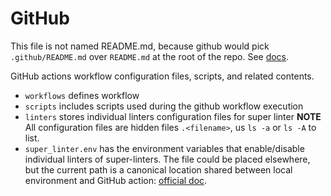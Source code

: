 # GitHub

This file is not named README.md, because github would pick `.github/README.md`
over `README.md` at the root of the repo. See [docs](
https://docs.github.com/en/repositories/managing-your-repositorys-settings-and-features/customizing-your-repository/about-readmes#about-readmes).

GitHub actions workflow configuration files, scripts, and related contents.
* `workflows` defines workflow
* `scripts` includes scripts used during the github workflow execution
* `linters` stores individual linters configuration files for super linter
  **NOTE** All configuration files are hidden files `.<filename>`,
  us `ls -a` or `ls -A` to list.
* `super_linter.env` has the environment variables that enable/disable
  individual linters of super-linters. The file could be placed elsewhere,
  but the current path is a canonical location shared between local
  environment and GitHub action:
  [official doc](https://github.com/github/super-linter/blob/main/docs/run-linter-locally.md#sharing-environment-variables-between-local-and-ci).

